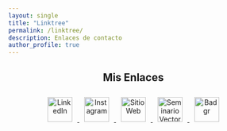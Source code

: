 ```yaml
---
layout: single
title: "Linktree"
permalink: /linktree/
description: Enlaces de contacto
author_profile: true
---
```


<div align="center">

<!-- Optional Profile Image -->
<!-- <img src="https://yourdomain.com/profile.jpg" alt="Profile" width="120" style="border-radius: 50%;"> -->

## Mis Enlaces

<!-- LinkedIn -->
<a href="https://www.linkedin.com/in/yourusername" target="_blank">
  <img src="https://cdn-icons-png.flaticon.com/512/174/174857.png" alt="LinkedIn" width="50" style="margin: 10px;">
</a>

<!-- Instagram -->
<a href="https://www.instagram.com/yourusername" target="_blank">
  <img src="https://cdn-icons-png.flaticon.com/512/2111/2111463.png" alt="Instagram" width="50" style="margin: 10px;">
</a>

<!-- Sitio Web -->
<a href="https://yourwebsite.com" target="_blank">
  <img src="https://cdn-icons-png.flaticon.com/512/841/841364.png" alt="Sitio Web" width="50" style="margin: 10px;">
</a>

<!-- Vectores Seminar -->
<a href="https://vectores-seminar.com" target="_blank">
  <img src="https://cdn-icons-png.flaticon.com/512/2842/2842523.png" alt="Seminario Vectores" width="50" style="margin: 10px;">
</a>

<!-- Badgr -->
<a href="https://badgr.com/public/profiles/yourusername" target="_blank">
  <img src="https://wac-cdn.atlassian.com/dam/jcr:4b63a062-709e-4c2c-80c9-4f6303c6c0a1/badgr-logo.png" alt="Badgr" width="50" style="margin: 10px;">
</a>

</div>
